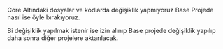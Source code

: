 Core Altındaki dosyalar ve kodlarda değişiklik yapmıyoruz Base Projede nasıl ise öyle bırakıyoruz.

Bi değişiklik yapılmak istenir ise izin alınıp Base projede değişiklik yapılıp daha sonra diğer projelere aktarılacak.